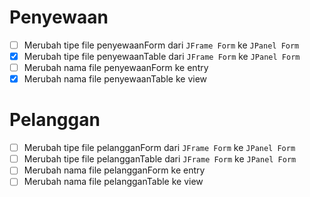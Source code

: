 # Penyewaan
- [ ] Merubah tipe file penyewaanForm dari `JFrame Form` ke `JPanel Form`
- [x] Merubah tipe file penyewaanTable dari `JFrame Form` ke `JPanel Form`
- [ ] Merubah nama file penyewaanForm ke entry
- [x] Merubah nama file penyewaanTable ke view

# Pelanggan
- [ ] Merubah tipe file pelangganForm dari `JFrame Form` ke `JPanel Form`
- [ ] Merubah tipe file pelangganTable dari `JFrame Form` ke `JPanel Form`
- [ ] Merubah nama file pelangganForm ke entry
- [ ] Merubah nama file pelangganTable ke view